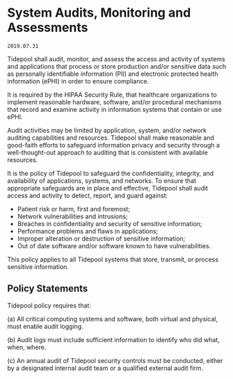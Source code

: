 # System Audits, Monitoring and Assessments

`2019.07.31`

Tidepool shall audit, monitor, and assess the access and activity of
systems and applications that process or store production and/or sensitive data
such as personally identifiable information (PII)
and electronic protected health information (ePHI)
in order to ensure compliance.

It is required by the HIPAA Security Rule, that healthcare organizations to
implement reasonable hardware, software, and/or procedural mechanisms that
record and examine activity in information systems that contain or use ePHI.

Audit activities may be limited by application, system, and/or network auditing
capabilities and resources. Tidepool shall make reasonable and
good-faith efforts to safeguard information privacy and security through a
well-thought-out approach to auditing that is consistent with available
resources.

It is the policy of Tidepool to safeguard the confidentiality, integrity, and
availability of applications, systems, and networks. To ensure that appropriate
safeguards are in place and effective, Tidepool shall audit access and activity
to detect, report, and guard against:

* Patient risk or harm, first and foremost;
* Network vulnerabilities and intrusions;
* Breaches in confidentiality and security of sensitive information;
* Performance problems and flaws in applications;
* Improper alteration or destruction of sensitive information;
* Out of date software and/or software known to have vulnerabilities.

This policy applies to all Tidepool systems that store, transmit, or process
sensitive information.

## Policy Statements

Tidepool policy requires that:

(a) All critical computing systems and software, both virtual and physical, must
enable audit logging.

(b) Audit logs must include sufficient information to identify who did what,
when, where.

(c) An annual audit of Tidepool security controls must be conducted, either by a
designated internal audit team or a qualified external audit firm.